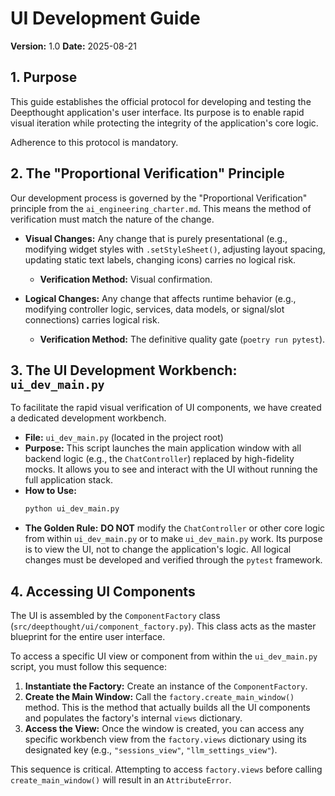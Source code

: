 # UI Development Guide

**Version:** 1.0
**Date:** 2025-08-21

## 1. Purpose

This guide establishes the official protocol for developing and testing the Deepthought application's user interface. Its purpose is to enable rapid visual iteration while protecting the integrity of the application's core logic.

Adherence to this protocol is mandatory.

## 2. The "Proportional Verification" Principle

Our development process is governed by the "Proportional Verification" principle from the `ai_engineering_charter.md`. This means the method of verification must match the nature of the change.

*   **Visual Changes:** Any change that is purely presentational (e.g., modifying widget styles with `.setStyleSheet()`, adjusting layout spacing, updating static text labels, changing icons) carries no logical risk.
    *   **Verification Method:** Visual confirmation.

*   **Logical Changes:** Any change that affects runtime behavior (e.g., modifying controller logic, services, data models, or signal/slot connections) carries logical risk.
    *   **Verification Method:** The definitive quality gate (`poetry run pytest`).

## 3. The UI Development Workbench: `ui_dev_main.py`

To facilitate the rapid visual verification of UI components, we have created a dedicated development workbench.

*   **File:** `ui_dev_main.py` (located in the project root)
*   **Purpose:** This script launches the main application window with all backend logic (e.g., the `ChatController`) replaced by high-fidelity mocks. It allows you to see and interact with the UI without running the full application stack.
*   **How to Use:**
    ```bash
    python ui_dev_main.py
    ```
*   **The Golden Rule:** **DO NOT** modify the `ChatController` or other core logic from within `ui_dev_main.py` or to make `ui_dev_main.py` work. Its purpose is to view the UI, not to change the application's logic. All logical changes must be developed and verified through the `pytest` framework.

## 4. Accessing UI Components

The UI is assembled by the `ComponentFactory` class (`src/deepthought/ui/component_factory.py`). This class acts as the master blueprint for the entire user interface.

To access a specific UI view or component from within the `ui_dev_main.py` script, you must follow this sequence:

1.  **Instantiate the Factory:** Create an instance of the `ComponentFactory`.
2.  **Create the Main Window:** Call the `factory.create_main_window()` method. This is the method that actually builds all the UI components and populates the factory's internal `views` dictionary.
3.  **Access the View:** Once the window is created, you can access any specific workbench view from the `factory.views` dictionary using its designated key (e.g., `"sessions_view"`, `"llm_settings_view"`).

This sequence is critical. Attempting to access `factory.views` before calling `create_main_window()` will result in an `AttributeError`.
